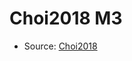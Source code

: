 <a name="material" />

# Choi2018 M3
<script type="application/ld+json">
  {
    "@context": "https://schema.org/",
    "@type": "ChemicalSubstance",
    "http://purl.org/dc/terms/conformsTo":
      {
        "@type": "CreativeWork",
        "@id": "https://bioschemas.org/profiles/ChemicalSubstance/0.4-RELEASE/"
      },
    "@id": "https://egonw.github.io/nanowiki/nanowiki514.html#material",
    "name": "Choi2018 M3",
    "sameAs": "http://127.0.0.1/mediawiki/index.php/Special:URIResolver/Choi2018_M3"
  }
</script>


* Source: [Choi2018](Choi2018.md)
